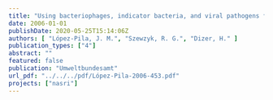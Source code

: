 ```yaml
---
title: "Using bacteriophages, indicator bacteria, and viral pathogens for assessing the health risk of drinking water obtained by bank filtration"
date: 2006-01-01
publishDate: 2020-05-25T15:14:06Z
authors: [ "López-Pila, J. M.", "Szewzyk, R. G.", "Dizer, H." ]
publication_types: ["4"]
abstract: ""
featured: false
publication: "Umweltbundesamt"
url_pdf: "../../../pdf/López-Pila-2006-453.pdf"
projects: ["nasri"]
---
```



